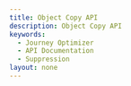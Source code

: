 ```yaml
---
title: Object Copy API
description: Object Copy API
keywords: 
  - Journey Optimizer
  - API Documentation
  - Suppression
layout: none
---
```


<RedoclyAPIBlock src="https://raw.githubusercontent.com/AdobeDocs/journey-optimizer-apis/main/src/swagger-specs/sandbox.yaml"/>
